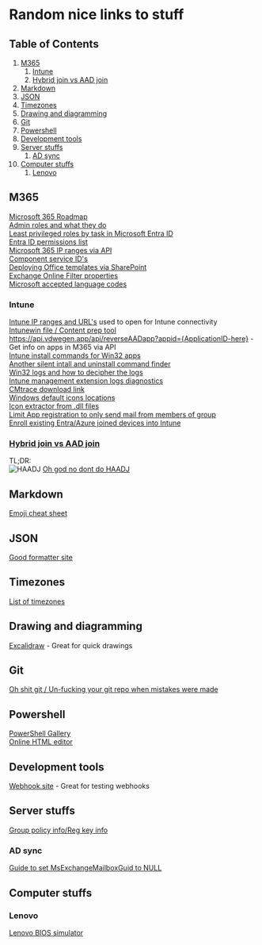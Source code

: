 # Random nice links to stuff

## Table of Contents <!-- omit in toc -->

1. [M365](#m365)
   1. [Intune](#intune)
   2. [Hybrid join vs AAD join](#hybrid-join-vs-aad-join)
2. [Markdown](#markdown)
3. [JSON](#json)
4. [Timezones](#timezones)
5. [Drawing and diagramming](#drawing-and-diagramming)
6. [Git](#git)
7. [Powershell](#powershell)
8. [Development tools](#development-tools)
9. [Server stuffs](#server-stuffs)
   1. [AD sync](#ad-sync)
10. [Computer stuffs](#computer-stuffs)
    1. [Lenovo](#lenovo)

## M365

[Microsoft 365 Roadmap](https://www.microsoft.com/en-us/microsoft-365/roadmap?filters=&searchterms=)  
[Admin roles and what they do](https://learn.microsoft.com/en-us/azure/active-directory/roles/permissions-reference)  
[Least privileged roles by task in Microsoft Entra ID](https://learn.microsoft.com/en-us/entra/identity/role-based-access-control/delegate-by-task)  
[Entra ID permissions list](https://www.azadvertizer.net/azEntraIdAPIpermissionsAdvertizer.html)  
[Microsoft 365 IP ranges via API](https://endpoints.office.com/endpoints/worldwide?clientrequestid=b10c5ed1-bad1-445f-b386-b919946339a7)  
[Component service ID's](https://learn.microsoft.com/en-us/entra/identity/users/licensing-service-plan-reference)  
[Deploying Office templates via SharePoint](https://call4cloud.nl/2022/03/office-templates-the-rise-of-gru/)  
[Exchange Online Filter properties](https://learn.microsoft.com/en-us/powershell/exchange/filter-properties?view=exchange-ps)  
[Microsoft accepted language codes](<https://learn.microsoft.com/en-us/previous-versions/commerce-server/ee825488(v=cs.20)>)

### Intune

[Intune IP ranges and URL's](https://learn.microsoft.com/en-us/mem/intune/fundamentals/intune-endpoints) used to open for Intune connectivity  
[Intunewin file / Content prep tool](https://svrooij.io/2023/10/19/open-source-intune-content-prep/)  
<https://api.vdwegen.app/api/reverseAADapp?appid={ApplicationID-here}> - Get info on apps in M365 via API  
[Intune install commands for Win32 apps](https://silentinstallhq.com/)  
[Another silent intall and uninstall command finder](https://silent-install.net/)  
[Win32 logs and how to decipher the logs](https://call4cloud.nl/2022/07/retry-lola-retry/)  
[Intune management extension logs diagnostics](https://github.com/petripaavola/Get-IntuneManagementExtensionDiagnostics)  
[CMtrace download link](https://call4cloud.nl/wp-content/uploads/2022/07/cmtrace.zip)  
[Windows default icons locations](https://www.digitalcitizen.life/where-find-most-windows-10s-native-icons/)  
[Icon extractor from .dll files](https://www.nirsoft.net/utils/resources_extract.html)  
[Limit App registration to only send mail from members of group](https://learn.microsoft.com/en-us/graph/auth-limit-mailbox-access)  
[Enroll existing Entra/Azure joined devices into Intune](https://call4cloud.nl/enroll-existing-entra-azure-intune/)

### [Hybrid join vs AAD join](https://wiki.winadmins.io/en/autopilot/hybrid-join-vs-aad-join)

TL;DR:  
![HAADJ](/Pics/haadj.gif)
[Oh god no dont do HAADJ](https://hybriddomainjo.in/)

## Markdown

[Emoji cheat sheet](https://github.com/ikatyang/emoji-cheat-sheet#table-of-contents)

## JSON

[Good formatter site](https://json.fans/)

## Timezones

[List of timezones](https://en.wikipedia.org/wiki/List_of_tz_database_time_zones)

## Drawing and diagramming

[Excalidraw](https://excalidraw.com/) - Great for quick drawings

## Git

[Oh shit git / Un-fucking your git repo when mistakes were made](https://ohshitgit.com/)

## Powershell

[PowerShell Gallery](https://www.powershellgallery.com/)  
[Online HTML editor](https://html5-editor.net/)

## Development tools

[Webhook.site](https://webhook.site/) - Great for testing webhooks

## Server stuffs

[Group policy info/Reg key info](https://gpsearch.azurewebsites.net/)

### AD sync

[Guide to set MsExchangeMailboxGuid to NULL](https://www.codetwo.com/kb/msexchmailboxguid-problems/)

## Computer stuffs

### Lenovo

[Lenovo BIOS simulator](https://download.lenovo.com/bsco/index.html#/)
